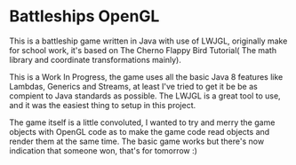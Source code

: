 # Battleships OpenGL
This is a battleship game written in Java with use of LWJGL, originally make for school work, it's based on The Cherno Flappy Bird Tutorial( The math library and coordinate transformations mainly).

This is a Work In Progress, the game uses all the basic Java 8 features like Lambdas, Generics and Streams, at least I've tried to get it be be as compient to Java standards as possible. The LWJGL is a great tool to use, and it was the easiest thing to setup in this project.

The game itself is a little convoluted, I wanted to try and merry the game objects with OpenGL code as to make the game code read objects and render them at the same time. The basic game works but there's now indication that someone won, that's for tomorrow :)
